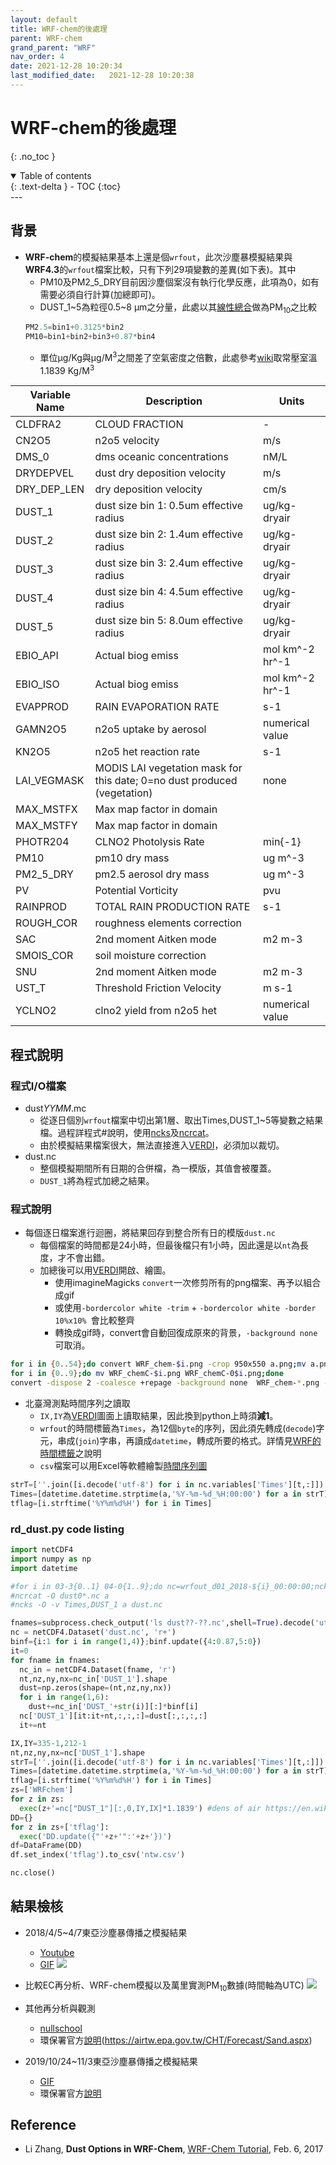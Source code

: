 ```yaml
---
layout: default
title: WRF-chem的後處理
parent: WRF-chem
grand_parent: "WRF"
nav_order: 4
date: 2021-12-28 10:20:34
last_modified_date:   2021-12-28 10:20:38
---
```


# WRF-chem的後處理
{: .no_toc }

<details open markdown="block">
  <summary>
    Table of contents
  </summary>
  {: .text-delta }
- TOC
{:toc}
</details>
---

## 背景
- **WRF-chem**的模擬結果基本上還是個`wrfout`，此次沙塵暴模擬結果與**WRF4.3**的`wrfout`檔案比較，只有下列29項變數的差異(如下表)。其中
  - PM10及PM2_5_DRY目前因沙塵個案沒有執行化學反應，此項為0，如有需要必須自行計算(加總即可)。
  - DUST_1~5為粒徑0.5~8 &mu;m之分量，此處以其[線性總合](https://ruc.noaa.gov/wrf/wrf-chem/wrf_tutorial_2017/WRF_CHEM_dust.pdf)做為PM<sub>10</sub>之比較
  ```python
  PM2.5=bin1+0.3125*bin2
  PM10=bin1+bin2+bin3+0.87*bin4
  ``` 
  - 單位&mu;g/Kg與&mu;g/M<sup>3</sup>之間差了空氣密度之倍數，此處參考[wiki](https://en.wikipedia.org/wiki/Density_of_air)取常壓室溫1.1839 Kg/M<sup>3</sup>


| Variable Name|Description|Units|
|----|----|----|
| CLDFRA2 | CLOUD FRACTION | - |
| CN2O5 | n2o5 velocity | m/s |
| DMS_0 | dms oceanic concentrations | nM/L |
| DRYDEPVEL | dust dry deposition velocity | m/s |
| DRY_DEP_LEN | dry deposition velocity | cm/s |
| DUST_1 | dust size bin 1: 0.5um effective radius | ug/kg-dryair |
| DUST_2 | dust size bin 2: 1.4um effective radius | ug/kg-dryair |
| DUST_3 | dust size bin 3: 2.4um effective radius | ug/kg-dryair |
| DUST_4 | dust size bin 4: 4.5um effective radius | ug/kg-dryair |
| DUST_5 | dust size bin 5: 8.0um effective radius | ug/kg-dryair |
| EBIO_API | Actual biog emiss | mol km^-2 hr^-1 |
| EBIO_ISO | Actual biog emiss | mol km^-2 hr^-1 |
| EVAPPROD | RAIN EVAPORATION RATE | s-1 |
| GAMN2O5 | n2o5 uptake by aerosol | numerical value |
| KN2O5 | n2o5 het reaction rate | s-1 |
| LAI_VEGMASK | MODIS LAI vegetation mask for this date; 0=no dust produced (vegetation) | none |
| MAX_MSTFX | Max map factor in domain |  |
| MAX_MSTFY | Max map factor in domain |  |
| PHOTR204 | CLNO2 Photolysis Rate | min{-1} |
| PM10 | pm10 dry mass | ug m^-3 |
| PM2_5_DRY | pm2.5 aerosol dry mass | ug m^-3 |
| PV | Potential Vorticity | pvu |
| RAINPROD | TOTAL RAIN PRODUCTION RATE | s-1 |
| ROUGH_COR | roughness elements correction |  |
| SAC | 2nd moment Aitken mode | m2 m-3 |
| SMOIS_COR | soil moisture correction |  |
| SNU | 2nd moment Aitken mode | m2 m-3 |
| UST_T | Threshold Friction Velocity | m s-1 |
| YCLNO2 | clno2 yield from n2o5 het | numerical value |


## 程式說明

### 程式I/O檔案
- dust*YYMM*.mc
  - 從逐日個別`wrfout`檔案中切出第1層、取出Times,DUST_1\~5等變數之結果檔。過程詳程式#說明，使用[ncks](https://sinotec2.github.io/Focus-on-Air-Quality/utilities/netCDF/ncks/)及[ncrcat]()。
  - 由於模擬結果檔案很大，無法直接進入[VERDI](https://sinotec2.github.io/Focus-on-Air-Quality/utilities/Graphics/VERDI/VERDI_Guide/)，必須加以裁切。
- dust.nc
  - 整個模擬期間所有日期的合併檔，為一模版，其值會被覆蓋。
  - `DUST_1`將為程式加總之結果。

### 程式說明
- 每個逐日檔案進行迴圈，將結果回存到整合所有日的模版`dust.nc`
  - 每個檔案的時間都是24小時，但最後檔只有1小時，因此還是以`nt`為長度，才不會出錯。
  - 加總後可以用[VERDI](https://sinotec2.github.io/Focus-on-Air-Quality/utilities/Graphics/VERDI/VERDI_Guide/)開啟、繪圖。
    - 使用imagineMagicks `convert`一次修剪所有的png檔案、再予以組合成gif
    - 或使用`-bordercolor white -trim` + `-bordercolor white -border 10%x10% `會比較整齊
    - 轉換成gif時，convert會自動回復成原來的背景，`-background none`可取消。

```bash
for i in {0..54};do convert WRF_chem-$i.png -crop 950x550 a.png;mv a.png WRF_chemC-$i.png;done
for i in {0..9};do mv WRF_chemC-$i.png WRF_chemC-0$i.png;done
convert -dispose 2 -coalesce +repage -background none  WRF_chem-*.png -size 895x565 WRF_chem.gif
``` 



- 北臺灣測點時間序列之讀取
  - `IX,IY`為[VERDI](https://sinotec2.github.io/Focus-on-Air-Quality/utilities/Graphics/VERDI/VERDI_Guide/)圖面上讀取結果，因此換到python上時須**減1**。
  - `wrfout`的時間標籤為`Times`，為12個`byte`的序列，因此須先轉成(`decode`)字元，串成(`join`)字串，再讀成`datetime`，轉成所要的格式。詳情見[WRF的時間標籤](https://sinotec2.github.io/Focus-on-Air-Quality/utilities/DateTime/WRF_Times/)之說明
  - `csv`檔案可以用Excel等軟體繪製[時間序列圖](https://github.com/sinotec2/Focus-on-Air-Quality/raw/main/assets/images/WRFchemVSwanli.PNG)

```python
strT=[''.join([i.decode('utf-8') for i in nc.variables['Times'][t,:]]) for t in range(nt)]
Times=[datetime.datetime.strptime(a,'%Y-%m-%d_%H:00:00') for a in strT]
tflag=[i.strftime('%Y%m%d%H') for i in Times]
```

### rd_dust.py code listing

```python
import netCDF4
import numpy as np
import datetime

#for i in 03-3{0..1} 04-0{1..9};do nc=wrfout_d01_2018-${i}_00:00:00;ncks -v Times,DUST_1,DUST_2,DUST_2,DUST_3,DUST_4,DUST_5 -d bottom_top,0 $nc dust$i.nc;done
#ncrcat -O dust0*.nc a
#ncks -O -v Times,DUST_1 a dust.nc

fnames=subprocess.check_output('ls dust??-??.nc',shell=True).decode('utf8').strip('\n').split('\n')
nc = netCDF4.Dataset('dust.nc', 'r+')
binf={i:1 for i in range(1,4)};binf.update({4:0.87,5:0})
it=0
for fname in fnames:
  nc_in = netCDF4.Dataset(fname, 'r')
  nt,nz,ny,nx=nc_in['DUST_1'].shape
  dust=np.zeros(shape=(nt,nz,ny,nx))
  for i in range(1,6):
    dust+=nc_in['DUST_'+str(i)][:]*binf[i]
  nc['DUST_1'][it:it+nt,:,:,:]=dust[:,:,:,:]
  it+=nt

IX,IY=335-1,212-1
nt,nz,ny,nx=nc['DUST_1'].shape
strT=[''.join([i.decode('utf-8') for i in nc.variables['Times'][t,:]]) for t in range(nt)]
Times=[datetime.datetime.strptime(a,'%Y-%m-%d_%H:00:00') for a in strT]
tflag=[i.strftime('%Y%m%d%H') for i in Times]
zs=['WRFchem']
for z in zs:
  exec(z+'=nc["DUST_1"][:,0,IY,IX]*1.1839') #dens of air https://en.wikipedia.org/wiki/Density_of_air
DD={}
for z in zs+['tflag']:
  exec('DD.update({"'+z+'":'+z+'})')
df=DataFrame(DD)
df.set_index('tflag').to_csv('ntw.csv')

nc.close()
```

## 結果檢核
- 2018/4/5~4/7東亞沙塵暴傳播之模擬結果
  - [Youtube](https://youtu.be/kvF1gLMlE0Q)
  - [GIF](http://125.229.149.182/soong/20180405WRFchem.gif)
![](https://github.com/sinotec2/Focus-on-Air-Quality/raw/main/assets/images/2018040616.PNG)
- 比較EC再分析、WRF-chem模擬以及萬里實測PM<sub>10</sub>數據(時間軸為UTC)
![](https://github.com/sinotec2/Focus-on-Air-Quality/raw/main/assets/images/WRFchemVSwanli.PNG)
- 其他再分析與觀測
  - [nullschool](https://earth.nullschool.net/#2018/04/05/0000Z/particulates/surface/level/overlay=pm10/orthographic=-238.92,24.73,2072/loc=117.900,32.438)
  - 環保署官方[說明](https://drive.google.com/file/d/1cTQhDlfEl8w8ikw2SwdmPKJngayCZKy5/view)(https://airtw.epa.gov.tw/CHT/Forecast/Sand.aspx)

- 2019/10/24~11/3東亞沙塵暴傳播之模擬結果  
  - [GIF](http://125.229.149.182/soong/20191029D1PM10.gif)
  - 環保署官方[說明](https://drive.google.com/file/d/1Vy7Ca4Pz_P5zc3e6-206UDjvxYEneFBx/view)
  
## Reference
- Li Zhang, **Dust Options in WRF-Chem**, [WRF-Chem Tutorial](https://ruc.noaa.gov/wrf/wrf-chem/wrf_tutorial_2017/WRF_CHEM_dust.pdf), Feb. 6, 2017